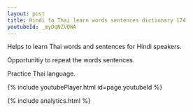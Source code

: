 ```yaml
---
layout: post
title: Hindi to Thai learn words sentences dictionary 174 
youtubeId: _myDqNZVQWA
---
```

 
 
Helps to learn Thai words and sentences for Hindi speakers.

Opportunitiy to repeat the words sentences. 

Practice Thai language. 
 
{% include youtubePlayer.html id=page.youtubeId %}
 
 
{% include analytics.html %}